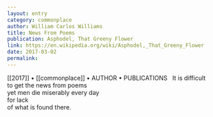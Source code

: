```yaml
---
layout: entry
category: commonplace
author: William Carlos Williams
title: News From Poems
publication: Asphodel, That Greeny Flower
link: https://en.wikipedia.org/wiki/Asphodel,_That_Greeny_Flower
date: 2017-03-02
permalink: 
---
```


[[2017]] • [[commonplace]] • AUTHOR • PUBLICATIONS 
 
It is difficult
<br>to get the news from poems
<br>     yet men die miserably every day
<br>          for lack
<br>of what is found there.